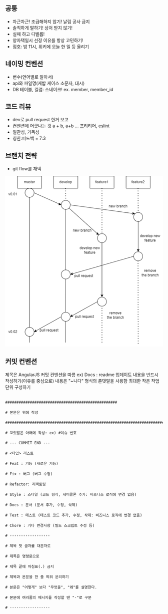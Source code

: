 ## 공통

- 차근차근! 조급해하지 않기! 날림 공사 금지
- 솔직하게 말하기! 상처 받지 않기!
- 실패 하고 디벨롭!
- 양자택일시 선정 이유를 항상 고민하기!
- 점호: 밤 11시, 위키에 오늘 한 일 등 올리기

## 네이밍 컨벤션

- 변수(언어별로 알아서)
- api와 파일명(케밥 케이스 소문자, 대시)
- DB 테이블, 컬럼: 스네이크! ex. member, member_id

## 코드 리뷰

- dev로 pull request 한거 보고
- 컨벤션에 어긋나는 것 a + b, a+b ... 프리티어, eslint
- 일관성, 가독성
- 칭찬:피드백 = 7:3

## 브랜치 전략

- git flow를 채택

![branch-strategy](https://raw.githubusercontent.com/nbbang-sinchon/docs/main/images/branch-strategy.png)

## 커밋 컨벤션

제목은 AngularJS 커밋 컨벤션을 따름
ex) Docs : readme 업데이트
내용을 반드시 작성하기(이유를 중심으로)
내용은 "~니다" 형식의 존댓말을 사용함
최대한 작은 작업 단위 구성하기

```# <type> : <Title>

##################################################

# 본문은 위에 작성

########################################################################

# 꼬릿말은 아래에 작성: ex) #이슈 번호

# --- COMMIT END ---

# <타입> 리스트

# Feat : 기능 (새로운 기능)

# Fix : 버그 (버그 수정)

# Refactor: 리팩토링

# Style : 스타일 (코드 형식, 세미콜론 추가: 비즈니스 로직에 변경 없음)

# Docs : 문서 (문서 추가, 수정, 삭제)

# Test : 테스트 (테스트 코드 추가, 수정, 삭제: 비즈니스 로직에 변경 없음)

# Chore : 기타 변경사항 (빌드 스크립트 수정 등)

# ------------------

# 제목 첫 글자를 대문자로

# 제목은 명령문으로

# 제목 끝에 마침표(.) 금지

# 제목과 본문을 한 줄 띄워 분리하기

# 본문은 "어떻게" 보다 "무엇을", "왜"를 설명한다.

# 본문에 여러줄의 메시지를 작성할 땐 "-"로 구분

# ------------------
```

